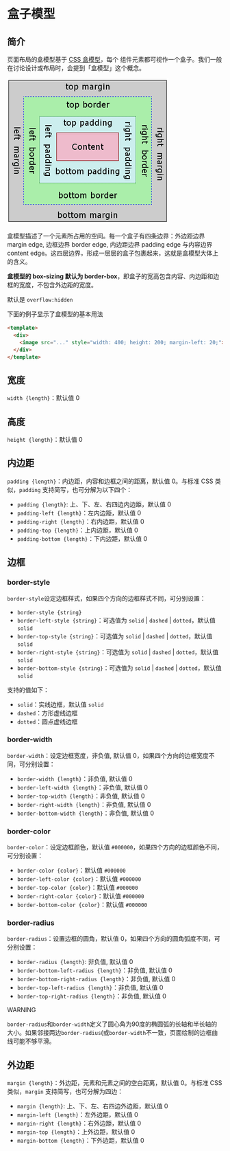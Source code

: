 # 盒子模型

## 简介

页面布局的盒模型基于 [CSS 盒模型](https://developer.mozilla.org/zh-CN/docs/Web/CSS/CSS_Box_Model/Introduction_to_the_CSS_box_model?spm=a2c7j.-zh-docs-styles-common-styles.0.0.3f9560fdvh2hYM)，每个 组件元素都可视作一个盒子。我们一般在讨论设计或布局时，会提到「盒模型」这个概念。

![img](../../../_images/css-box.png)

盒模型描述了一个元素所占用的空间。每一个盒子有四条边界：外边距边界 margin edge, 边框边界 border edge, 内边距边界 padding edge 与内容边界 content edge。这四层边界，形成一层层的盒子包裹起来，这就是盒模型大体上的含义。

**盒模型的 box-sizing 默认为 border-box**，即盒子的宽高包含内容、内边距和边框的宽度，不包含外边距的宽度。

默认是 `overflow:hidden`

下面的例子显示了盒模型的基本用法

```html
<template>
  <div>
    <image src="..." style="width: 400; height: 200; margin-left: 20;"></image>
  </div>
</template>
```

## 宽度

`width {length}`：默认值 0

## 高度

`height {length}`：默认值 0

## 内边距

`padding {length}`：内边距，内容和边框之间的距离，默认值 0。与标准 CSS 类似，`padding` 支持简写，也可分解为以下四个：

- `padding {length}`: 上、下、左、右四边内边距，默认值 0
- `padding-left {length}`：左内边距，默认值 0
- `padding-right {length}`：右内边距，默认值 0
- `padding-top {length}`：上内边距，默认值 0
- `padding-bottom {length}`：下内边距，默认值 0

## 边框

### border-style

`border-style`设定边框样式，如果四个方向的边框样式不同，可分别设置：

- `border-style {string}`
- `border-left-style {string}`：可选值为 `solid` | `dashed` | `dotted`，默认值 `solid`
- `border-top-style {string}`：可选值为 `solid` | `dashed` | `dotted`，默认值 `solid`
- `border-right-style {string}`：可选值为 `solid` | `dashed` | `dotted`，默认值 `solid`
- `border-bottom-style {string}`：可选值为 `solid` | `dashed` | `dotted`，默认值 `solid`

支持的值如下：

- `solid`：实线边框，默认值 `solid`
- `dashed`：方形虚线边框
- `dotted`：圆点虚线边框

### border-width

`border-width`：设定边框宽度，非负值, 默认值 0，如果四个方向的边框宽度不同，可分别设置：

- `border-width {length}`：非负值, 默认值 0
- `border-left-width {length}`：非负值, 默认值 0
- `border-top-width {length}`：非负值, 默认值 0
- `border-right-width {length}`：非负值, 默认值 0
- `border-bottom-width {length}`：非负值, 默认值 0

### border-color

`border-color`：设定边框颜色，默认值 `#000000`，如果四个方向的边框颜色不同，可分别设置：

- `border-color {color}`：默认值 `#000000`
- `border-left-color {color}`：默认值 `#000000`
- `border-top-color {color}`：默认值 `#000000`
- `border-right-color {color}`：默认值 `#000000`
- `border-bottom-color {color}`：默认值 `#000000`

### border-radius

`border-radius`：设置边框的圆角，默认值 0，如果四个方向的圆角弧度不同，可分别设置：

- `border-radius {length}`: 非负值, 默认值 0
- `border-bottom-left-radius {length}`：非负值, 默认值 0
- `border-bottom-right-radius {length}`：非负值, 默认值 0
- `border-top-left-radius {length}`：非负值, 默认值 0
- `border-top-right-radius {length}`：非负值, 默认值 0

WARNING

`border-radius`和`border-width`定义了圆心角为90度的椭圆弧的长轴和半长轴的大小。如果邻接两边`border-radius`(或`border-width`不一致，页面绘制的边框曲线可能不够平滑。

## 外边距

`margin {length}`：外边距，元素和元素之间的空白距离，默认值 0。与标准 CSS 类似，`margin` 支持简写，也可分解为四边：

- `margin {length}`: 上、下、左、右四边外边距，默认值 0
- `margin-left {length}`：左外边距，默认值 0
- `margin-right {length}`：右外边距，默认值 0
- `margin-top {length}`：上外边距，默认值 0
- `margin-bottom {length}`：下外边距，默认值 0